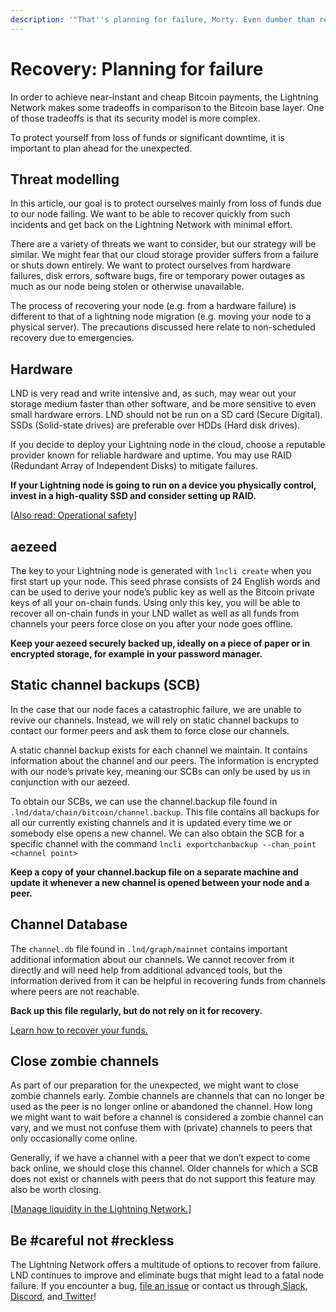 ```yaml
---
description: '"That''s planning for failure, Morty. Even dumber than regular planning."'
---
```


# Recovery: Planning for failure

In order to achieve near-instant and cheap Bitcoin payments, the Lightning Network makes some tradeoffs in comparison to the Bitcoin base layer. One of those tradeoffs is that its security model is more complex. 

To protect yourself from loss of funds or significant downtime, it is important to plan ahead for the unexpected.

## Threat modelling

In this article, our goal is to protect ourselves mainly from loss of funds due to our node failing. We want to be able to recover quickly from such incidents and get back on the Lightning Network with minimal effort.

There are a variety of threats we want to consider, but our strategy will be similar. We might fear that our cloud storage provider suffers from a failure or shuts down entirely. We want to protect ourselves from hardware failures, disk errors, software bugs, fire or temporary power outages as much as our node being stolen or otherwise unavailable.

The process of recovering your node \(e.g. from a hardware failure\) is different to that of a lightning node migration \(e.g. moving your node to a physical server\). The precautions discussed here relate to non-scheduled recovery due to emergencies.

## Hardware

LND is very read and write intensive and, as such, may wear out your storage medium faster than other software, and be more sensitive to even small hardware errors. LND should not be run on a SD card \(Secure Digital\). SSDs \(Solid-state drives\) are preferable over HDDs \(Hard disk drives\).

If you decide to deploy your Lightning node in the cloud, choose a reputable provider known for reliable hardware and uptime. You may use RAID \(Redundant Array of Independent Disks\) to mitigate failures.

**If your Lightning node is going to run on a device you physically control, invest in a high-quality SSD and consider setting up RAID.**

\[[Also read: Operational safety](safety.md)\]

## aezeed

The key to your Lightning node is generated with `lncli create` when you first start up your node. This seed phrase consists of 24 English words and can be used to derive your node’s public key as well as the Bitcoin private keys of all your on-chain funds. Using only this key, you will be able to recover all on-chain funds in your LND wallet as well as all funds from channels your peers force close on you after your node goes offline.

**Keep your aezeed securely backed up, ideally on a piece of paper or in encrypted storage, for example in your password manager.**

## Static channel backups \(SCB\)

In the case that our node faces a catastrophic failure, we are unable to revive our channels. Instead, we will rely on static channel backups to contact our former peers and ask them to force close our channels.

A static channel backup exists for each channel we maintain. It contains information about the channel and our peers. The information is encrypted with our node’s private key, meaning our SCBs can only be used by us in conjunction with our aezeed.

To obtain our SCBs, we can use the channel.backup file found in `.lnd/data/chain/bitcoin/channel.backup`. This file contains all backups for all our currently existing channels and it is updated every time we or somebody else opens a new channel. We can also obtain the SCB for a specific channel with the command `lncli exportchanbackup --chan_point <channel point>`

**Keep a copy of your channel.backup file on a separate machine and update it whenever a new channel is opened between your node and a peer.**

## Channel Database

The `channel.db` file found in `.lnd/graph/mainnet` contains important additional information about our channels. We cannot recover from it directly and will need help from additional advanced tools, but the information derived from it can be helpful in recovering funds from channels where peers are not reachable.

**Back up this file regularly, but do not rely on it for recovery.**

[Learn how to recover your funds.](https://docs.lightning.engineering/lightning-network-tools/lnd/recovery)

## Close zombie channels

As part of our preparation for the unexpected, we might want to close zombie channels early. Zombie channels are channels that can no longer be used as the peer is no longer online or abandoned the channel. How long we might want to wait before a channel is considered a zombie channel can vary, and we must not confuse them with \(private\) channels to peers that only occasionally come online.

Generally, if we have a channel with a peer that we don’t expect to come back online, we should close this channel. Older channels for which a SCB does not exist or channels with peers that do not support this feature may also be worth closing.

\[[Manage liquidity in the Lightning Network.](../../the-lightning-network/liquidity/manage-liquidity.md)\]

## Be \#careful not \#reckless

The Lightning Network offers a multitude of options to recover from failure. LND continues to improve and eliminate bugs that might lead to a fatal node failure. If you encounter a bug, [file an issue](https://github.com/lightningnetwork/lnd/issues/) or contact us through[ Slack](https://lightning.engineering/slack.html),[ Discord](https://discord.gg/9u83Jxeu), and[ Twitter](http://twitter.com/lightning)!

